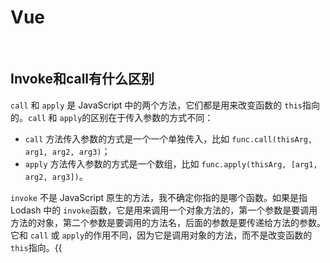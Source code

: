 # Vue

‍

## Invoke和call有什么区别

​`call`​ 和 `apply`​ 是 JavaScript 中的两个方法，它们都是用来改变函数的 `this`​ 指向的。`call`​ 和 `apply`​ 的区别在于传入参数的方式不同：

* ​`call`​ 方法传入参数的方式是一个一个单独传入，比如 `func.call(thisArg, arg1, arg2, arg3)`​；
* ​`apply`​ 方法传入参数的方式是一个数组，比如 `func.apply(thisArg, [arg1, arg2, arg3])`​。

​`invoke`​ 不是 JavaScript 原生的方法，我不确定你指的是哪个函数。如果是指 Lodash 中的 `invoke`​ 函数，它是用来调用一个对象方法的，第一个参数是要调用方法的对象，第二个参数是要调用的方法名，后面的参数是要传递给方法的参数。它和 `call`​ 或 `apply`​ 的作用不同，因为它是调用对象的方法，而不是改变函数的 `this`​ 指向。{{
